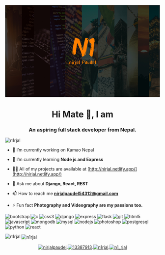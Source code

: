
<img align="center" src="./banner.jpg" alt="nirjalpaudel" height="300" width="100%" />
<h1 align="center">Hi Mate 👋, I am</h1>
<h3 align="center">An aspiring full stack developer from Nepal.</h3>

<p align="left"> <img src="https://komarev.com/ghpvc/?username=n1rjal" alt="n1rjal" /> </p>



- 🔭 I’m currently working on Kamao Nepal

- 🌱 I’m currently learning **Node js and Express**

- 👨‍💻 All of my projects are available at [http://nirjal.netlify.app/](http://nirjal.netlify.app/)

- 💬 Ask me about **Django, React, REST**

- 📫 How to reach me **nirjalpaudel54312@gmail.com**

- ⚡ Fun fact **Photography and Videography are my passions too.**

<p align="left"><img src="https://devicons.github.io/devicon/devicon.git/icons/bootstrap/bootstrap-plain.svg" alt="bootstrap" width="40" height="40"/> <img src="https://devicons.github.io/devicon/devicon.git/icons/c/c-original.svg" alt="c" width="40" height="40"/> <img src="https://devicons.github.io/devicon/devicon.git/icons/css3/css3-original-wordmark.svg" alt="css3" width="40" height="40"/> <img src="https://devicons.github.io/devicon/devicon.git/icons/django/django-original.svg" alt="django" width="40" height="40"/> <img src="https://devicons.github.io/devicon/devicon.git/icons/express/express-original-wordmark.svg" alt="express" width="40" height="40"/> <img src="https://www.vectorlogo.zone/logos/pocoo_flask/pocoo_flask-icon.svg" alt="flask" width="40" height="40"/> <img src="https://www.vectorlogo.zone/logos/git-scm/git-scm-icon.svg" alt="git" width="40" height="40"/> <img src="https://devicons.github.io/devicon/devicon.git/icons/html5/html5-original-wordmark.svg" alt="html5" width="40" height="40"/> <img src="https://devicons.github.io/devicon/devicon.git/icons/javascript/javascript-original.svg" alt="javascript" width="40" height="40"/> <img src="https://devicons.github.io/devicon/devicon.git/icons/mongodb/mongodb-original-wordmark.svg" alt="mongodb" width="40" height="40"/> <img src="https://devicons.github.io/devicon/devicon.git/icons/mysql/mysql-original-wordmark.svg" alt="mysql" width="40" height="40"/> <img src="https://devicons.github.io/devicon/devicon.git/icons/nodejs/nodejs-original-wordmark.svg" alt="nodejs" width="40" height="40"/> <img src="https://devicons.github.io/devicon/devicon.git/icons/photoshop/photoshop-plain.svg" alt="photoshop" width="40" height="40"/> <img src="https://devicons.github.io/devicon/devicon.git/icons/postgresql/postgresql-original-wordmark.svg" alt="postgresql" width="40" height="40"/> <img src="https://devicons.github.io/devicon/devicon.git/icons/python/python-original.svg" alt="python" width="40" height="40"/> <img src="https://devicons.github.io/devicon/devicon.git/icons/react/react-original-wordmark.svg" alt="react" width="40" height="40"/></p>

<p><img align="left" src="https://github-readme-stats.vercel.app/api/top-langs/?username=n1rjal&layout=compact&hide=html" alt="n1rjal" /></p>

<p>&nbsp;<img align="center" src="https://github-readme-stats.vercel.app/api?username=n1rjal&show_icons=true" alt="n1rjal" /></p>

<p align="center">
  <a href="https://linkedin.com/in/nirjalpaudel" target="_blank">
    <img align="center" src="https://cdn.jsdelivr.net/npm/simple-icons@3.0.1/icons/linkedin.svg" alt="nirjalpaudel" height="30" width="30" />
  </a>
  <a href="https://stackoverflow.com/users/13387913" target="_blank">
    <img align="center" src="https://cdn.jsdelivr.net/npm/simple-icons@3.0.1/icons/stackoverflow.svg" alt="13387913" height="30" width="30" />
   </a>
  <a href="https://fb.com/n1rjal" target="_blank">
    <img align="center" src="https://cdn.jsdelivr.net/npm/simple-icons@3.0.1/icons/facebook.svg" alt="n1rjal" height="30" width="30" />
    </a>
  <a href="https://instagram.com/n1_rjal" target="_blank">
    <img align="center" src="https://cdn.jsdelivr.net/npm/simple-icons@3.0.1/icons/instagram.svg" alt="n1_rjal" height="30" width="30" />
  </a>
</p>
